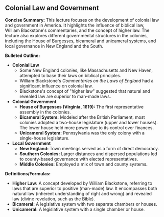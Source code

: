 ## Colonial Law and Government

**Concise Summary:** This lecture focuses on the development of colonial law and government in America. It highlights the influence of biblical law, William Blackstone's commentaries, and the concept of higher law. The lecture also explores different governmental structures in the colonies, including the House of Burgesses, bicameral and unicameral systems, and local governance in New England and the South.

**Bulleted Outline:**

* **Colonial Law**
    * Some New England colonies, like Massachusetts and New Haven, attempted to base their laws on biblical principles.
    * William Blackstone's *Commentaries on the Laws of England* had a significant influence on colonial law. 
    * Blackstone's concept of "higher law" suggested that natural and revealed law are superior to man-made laws.
* **Colonial Government**
    * **House of Burgesses (Virginia, 1619):** The first representative assembly in the colonies. 
    * **Bicameral System:** Modeled after the British Parliament, most colonies adopted a two-house legislature (upper and lower houses). The lower house held more power due to its control over finances.
    * **Unicameral System:** Pennsylvania was the only colony with a single-house legislature.
* **Local Government**
    * **New England:** Town meetings served as a form of direct democracy.
    * **Southern Colonies:** Larger distances and dispersed populations led to county-based governance with elected representatives.
    * **Middle Colonies:** Employed a mix of town and county systems.

**Definitions/Formulas:**

* **Higher Law:** A concept developed by William Blackstone, referring to laws that are superior to positive (man-made) law. It encompasses both natural law (inherent understanding of right and wrong) and revealed law (divine revelation, such as the Bible).
* **Bicameral:** A legislative system with two separate chambers or houses.
* **Unicameral:** A legislative system with a single chamber or house. 
